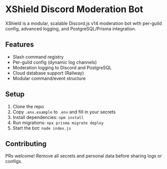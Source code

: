 # XShield Discord Moderation Bot

XShield is a modular, scalable Discord.js v14 moderation bot with per-guild config, advanced logging, and PostgreSQL/Prisma integration. 

## Features
- Slash command registry
- Per-guild config (dynamic log channels)
- Moderation logging to Discord and PostgreSQL
- Cloud database support (Railway)
- Modular command/event structure

## Setup
1. Clone the repo
2. Copy `.env.example` to `.env` and fill in your secrets
3. Install dependencies: `npm install`
4. Run migrations: `npx prisma migrate deploy`
5. Start the bot: `node index.js`

## Contributing
PRs welcome! Remove all secrets and personal data before sharing logs or configs.
